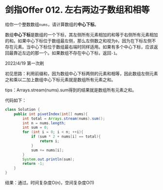 # 剑指Offer 012. 左右两边子数组和相等

给你一个整数数组`nums`，请计算数组的**中心下标**。

数组**中心下标**是数组的一个下标，其左侧所有元素相加的和等于右侧所有元素相加的和。如果中心下标位于数组最左侧，那么左侧数之和视为`0`，因为在下标左侧不存在元素。当中心下标位于数组最右端时同样适用。如果有多个中心下标，应该返回最靠近左边的那一个。如果数组不存在中心下标，返回`-1`。

2022/4/19 第一次刷

初见思路：利用前缀和，因为数组中心下标两侧的元素和相等，因此数组左侧元素之和乘以二加上数组中心下标元素就是数组所有元素之和。

tips：Arrays.stream(nums).sum得到的结果就是数组所有元素之和。

代码如下：

```java
class Solution {
    public int pivotIndex(int[] nums){
        int total = Arrays.stream(nums).sum();
        int n = nums.length;
        int sum = 0;
        for (int i = 0; i < n; ++i){
            if (sum * 2 + nums[i] == total){
                return i;
            }
            sum += nums[i];
        }
        System.out.println(sum);
        return -1;
    }
}
```

结果：通过。时间复杂度O(n)，空间复杂度O(1)



